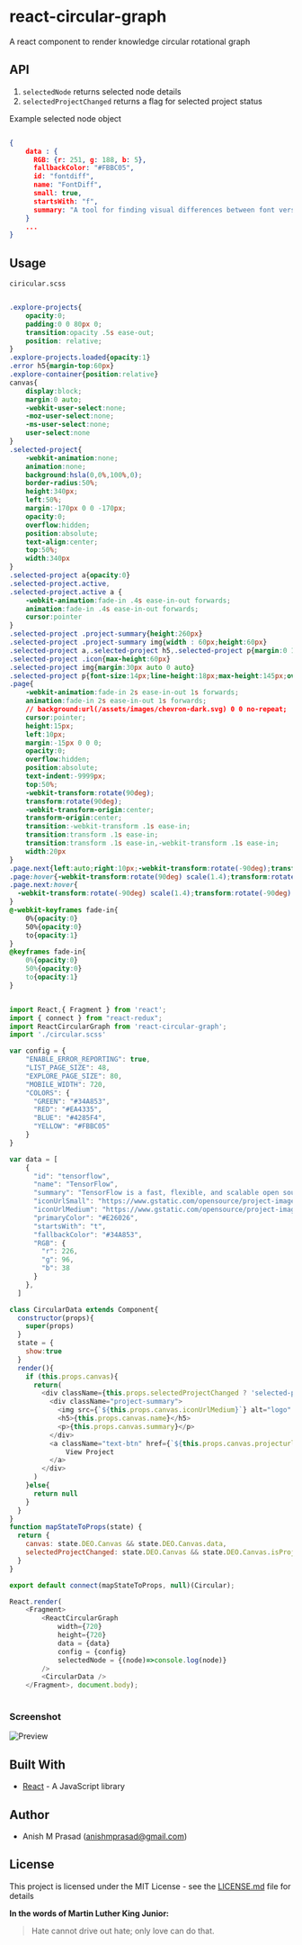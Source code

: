 # react-circular-graph

A react component to render knowledge circular rotational graph

## API

1. `selectedNode` returns selected node details
2. `selectedProjectChanged` returns a flag for selected project status

Example selected node object

```json

{
    data : {
      RGB: {r: 251, g: 188, b: 5},
      fallbackColor: "#FBBC05",
      id: "fontdiff",
      name: "FontDiff",
      small: true,
      startsWith: "f",
      summary: "A tool for finding visual differences between font versions",
    }
    ...
}

```
## Usage

`ciricular.scss`
```css

.explore-projects{
    opacity:0;
    padding:0 0 80px 0;
    transition:opacity .5s ease-out;
    position: relative;
}
.explore-projects.loaded{opacity:1}   
.error h5{margin-top:60px}   
.explore-container{position:relative}   
canvas{
    display:block;
    margin:0 auto;
    -webkit-user-select:none;
    -moz-user-select:none;
    -ms-user-select:none;
    user-select:none
}   
.selected-project{
    -webkit-animation:none;
    animation:none;
    background:hsla(0,0%,100%,0);
    border-radius:50%;
    height:340px;
    left:50%;
    margin:-170px 0 0 -170px;
    opacity:0;
    overflow:hidden;
    position:absolute;
    text-align:center;
    top:50%;
    width:340px
}   
.selected-project a{opacity:0}   
.selected-project.active,    
.selected-project.active a {
    -webkit-animation:fade-in .4s ease-in-out forwards;
    animation:fade-in .4s ease-in-out forwards;
    cursor:pointer
}   
.selected-project .project-summary{height:260px}   
.selected-project .project-summary img{width : 60px;height:60px}   
.selected-project a,.selected-project h5,.selected-project p{margin:0 15px 15px 15px}   
.selected-project .icon{max-height:60px}
.selected-project img{margin:30px auto 0 auto}
.selected-project p{font-size:14px;line-height:18px;max-height:145px;overflow:hidden}   
.page{
    -webkit-animation:fade-in 2s ease-in-out 1s forwards;
    animation:fade-in 2s ease-in-out 1s forwards;
    // background:url(/assets/images/chevron-dark.svg) 0 0 no-repeat;
    cursor:pointer;
    height:15px;
    left:10px;
    margin:-15px 0 0 0;
    opacity:0;
    overflow:hidden;
    position:absolute;
    text-indent:-9999px;
    top:50%;
    -webkit-transform:rotate(90deg);
    transform:rotate(90deg);
    -webkit-transform-origin:center;
    transform-origin:center;
    transition:-webkit-transform .1s ease-in;
    transition:transform .1s ease-in;
    transition:transform .1s ease-in,-webkit-transform .1s ease-in;
    width:20px
}  
.page.next{left:auto;right:10px;-webkit-transform:rotate(-90deg);transform:rotate(-90deg)}   
.page:hover{-webkit-transform:rotate(90deg) scale(1.4);transform:rotate(90deg) scale(1.4)}   
.page.next:hover{
  -webkit-transform:rotate(-90deg) scale(1.4);transform:rotate(-90deg) scale(1.4)
}
@-webkit-keyframes fade-in{
    0%{opacity:0}
    50%{opacity:0}
    to{opacity:1}
}
@keyframes fade-in{
    0%{opacity:0}
    50%{opacity:0}
    to{opacity:1}
}

```


```javascript

import React,{ Fragment } from 'react';
import { connect } from "react-redux";
import ReactCircularGraph from 'react-circular-graph';
import './circular.scss'

var config = {
    "ENABLE_ERROR_REPORTING": true,
    "LIST_PAGE_SIZE": 48,
    "EXPLORE_PAGE_SIZE": 80,
    "MOBILE_WIDTH": 720,
    "COLORS": {
      "GREEN": "#34A853",
      "RED": "#EA4335",
      "BLUE": "#4285F4",
      "YELLOW": "#FBBC05"
    }
}

var data = [
    {
      "id": "tensorflow",
      "name": "TensorFlow",
      "summary": "TensorFlow is a fast, flexible, and scalable open source machine learning library for research and production",
      "iconUrlSmall": "https://www.gstatic.com/opensource/project-images/tensorflow/logo.png?rs=AGWjSYQ1HC13sEyluXwZoYWC2w2i9qsPjQ&sqp=-oaymwEICEwQTCAAUAEIttCMygU",
      "iconUrlMedium": "https://www.gstatic.com/opensource/project-images/tensorflow/logo.png?rs=AGWjSYQ7IXg35u8B_D41kSCIRrHjJYcfng&sqp=-oaymwEKCIwBEIwBIABQAQi20IzKBQ",
      "primaryColor": "#E26026",
      "startsWith": "t",
      "fallbackColor": "#34A853",
      "RGB": {
        "r": 226,
        "g": 96,
        "b": 38
      }
    },
  ]

class CircularData extends Component{
  constructor(props){
    super(props)
  }
  state = {
    show:true
  }
  render(){
    if (this.props.canvas){
      return(
        <div className={this.props.selectedProjectChanged ? 'selected-project active' : "selected-project unactive"}>
          <div className="project-summary">
            <img src={`${this.props.canvas.iconUrlMedium}`} alt="logo" />
            <h5>{this.props.canvas.name}</h5>
            <p>{this.props.canvas.summary}</p>
          </div>
          <a className="text-btn" href={`${this.props.canvas.projecturl}`}>
              View Project
          </a>
        </div>
      )
    }else{
      return null
    }
  }
}
function mapStateToProps(state) {
  return {
    canvas: state.DEO.Canvas && state.DEO.Canvas.data,
    selectedProjectChanged: state.DEO.Canvas && state.DEO.Canvas.isProjectChanged
  }
}

export default connect(mapStateToProps, null)(Circular);

React.render(
    <Fragment>
        <ReactCircularGraph
            width={720}
            height={720}
            data = {data}
            config = {config}
            selectedNode = {(node)=>console.log(node)}
        />
        <CircularData />
    </Fragment>, document.body);
    
```


### Screenshot

![Preview][screenshot]

[screenshot]: https://github.com/Anishmprasad/circular-knowledge-graph/raw/master/src/public/images/screenshot.png "Preview screenshot"


## Built With

* [React](https://https://reactjs.org/) - A JavaScript library

## Author

- Anish M Prasad (anishmprasad@gmail.com)

## License

This project is licensed under the MIT License - see the [LICENSE.md](https://github.com/Anishmprasad/circular-knowledge-graph/blob/master/README.md) file for details

**In the words of Martin Luther King Junior:**
> Hate cannot drive out hate; only love can do that.
